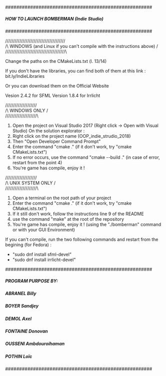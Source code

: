 #####################################################
#####   HOW TO LAUNCH BOMBERMAN (Indie Studio)  #####
#####################################################

/\/\/\/\/\/\/\/\/\/\/\/\/\/\/\/\/\/\/\/\/\/\/\/\/\/\/\/\/\/\/\/\/\/\/\/\/\/\
/\  WINDOWS (and Linux if you can't compile with the instructions above)  /\
/\/\/\/\/\/\/\/\/\/\/\/\/\/\/\/\/\/\/\/\/\/\/\/\/\/\/\/\/\/\/\/\/\/\/\/\/\/\

Change the paths on the CMakeLists.txt (l. 13/14)

If you don't have the libraries, you can find both
of them at this link :  bit.ly/IndieLibraries

Or you can download them on the Official Website

Vesion 2.4.2 for SFML
Version 1.8.4 for Irrlicht

/\/\/\/\/\/\/\/\/\/\/\/\/\/\/\/\/\/\/\/\
/\            WINDOWS ONLY            /\
/\/\/\/\/\/\/\/\/\/\/\/\/\/\/\/\/\/\/\/\

1.  Open the project on Visual Studio 2017 (Right click -> Open with Visual Studio)
On the solution explorator :
2.  Right click on the project name (OOP_indie_strudio_2018)
3.  Then "Open Developer Command Prompt"
4.  Enter the command "cmake ." (if it don't work, try "cmake CMakeLists.txt")
5.  If no error occurs, use the command "cmake --build ." (in case of error, restart from the point 4)
6.  You're game has compile, enjoy it !

/\/\/\/\/\/\/\/\/\/\/\/\/\/\/\/\/\/\/\/\
/\          UNIX SYSTEM ONLY          /\
/\/\/\/\/\/\/\/\/\/\/\/\/\/\/\/\/\/\/\/\

1.  Open a terminal on the root path of your project
2.  Enter the command "cmake ." (if it don't work, try "cmake CMakeLists.txt")
3.  If it still don't work, follow the instructions line 9 of the README
4.  use the command "make" at the root of the repository
5.  You're game has compile, enjoy it ! (using the "./bomberman" command or with your GUI Environment)

If you can't compile, run the two following commands and restart from the begining (for Fedora) :
-   "sudo dnf install sfml-devel"
-   "sudo dnf install irrlicht-devel"

#####################################################
#####            PROGRAM PURPOSE BY:            #####
#####       ABRANEL Billy                       #####
#####       BOYER Sandjey                       #####
#####       DEMOL Axel                          #####
#####       FONTAINE Donovan                    #####
#####       OUSSENI Ambdouroihaman              #####
#####       POTHIN Loïc                         #####
#####################################################
